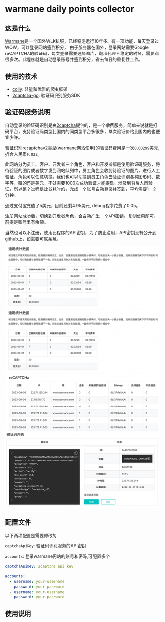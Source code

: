 # warmane daily points collector

## 这是什么
[Warmane](https://www.warmane.com/)是一个国外WLK私服，已经稳定运行10年多。有一项功能，每天登录过WOW，可以登录网站签到积分，
由于服务器在国外，登录网站需要Google reCAPTCHA的验证码，每次登录需要选择图片，翻墙代理不稳定的时候，需要点很多次。此程序就是自动登录账号并签到积分，省去每日的重复性工作。

## 使用的技术
* [colly](https://github.com/gocolly/colly/): 轻量和优雅的爬虫框架
* [2captcha-go](https://github.com/2captcha/2captcha-go): 验证码识别服务SDK

## 验证码服务说明
自动登录的验证码识别是由[2captcha](https://cn.2captcha.com/)提供的，是一个收费服务，简单来说就是打码平台，支持验证码类型比国内的同类型平台多很多，单次验证价格比国内的也便宜少许。

验证识别recaptchav2类型(warmane网站使用)的验证码费用是一次`0.00299`美元, 折合人民币`0.022`。

此网站分为员工、客户、开发者三个角色，客户和开发者都是使用验证码服务，将待验证的图片或者数字发到网站队列中，员工角色会收到待验证的图片，进行人工验证，角色可以任意切换，我们也可以切换到员工角色去验证识别各种图形码、数字等，赚的还是美元，不过需要1000次成功验证才能提现。涉及到背后人肉验证，所以整个过程是比较耗时的，完成一个账号自动登录并签到，平均需要1 - 2分钟。

通过支付宝充值了5美元，目前还剩4.95美元, debug程序花费了0.05。

注册网站成功后，切换到开发者角色，会自动产生一个API密钥，复制使用即可，前提是账号里有余额。

当然也可以不注册，使用此程序的API密钥，为了防止滥用，API密钥没有公开到github上，如需要可联系我。

![screenshot0](screenshot/img1.png "screenshot0")
![screenshot1](screenshot/img1.png "screenshot1")
![screenshot2](screenshot/img2.png "screenshot2")
![screenshot3](screenshot/img3.png "screenshot3")


## 配置文件
以下两项配置是需要修改的

`captchaApiKey`: 验证码识别服务的API密钥

`accounts`: 登录warmane网站的账号和密码,可配置多个
```yaml
captchaApiKey: 2captcha_api_key

accounts:
  - username: your-username
    password: your-password
  - username: your-username
    password: your-password


```

## 使用说明
